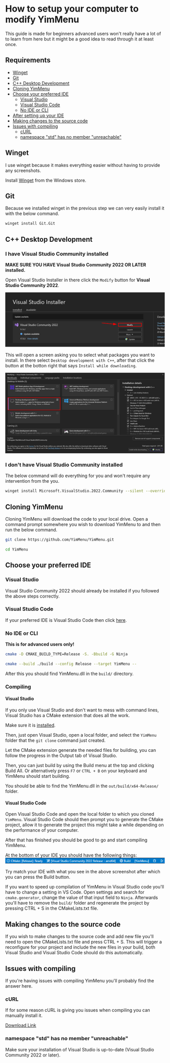# How to setup your computer to modify YimMenu

This guide is made for beginners advanced users won't really have a lot of to learn from here but it might be a good idea to read through it at least once.

## Requirements

 - [Winget](#winget)
 - [Git](#git)
 - [C++ Desktop Development](#c-desktop-development)
 - [Cloning YimMenu](#cloning-yimmenu)
 - [Choose your preferred IDE](#choose-your-preferred-ide)
    - [Visual Studio](#visual-studio)
    - [Visual Studio Code](#visual-studio-code)
    - [No IDE or CLI]()
 - [After setting up your IDE](#after-setting-up-your-ide)
 - [Making changes to the source code](#making-changes-to-the-source-code)
 - [Issues with compiling](#issues-with-compiling)
    - [cURL](#curl)
    - [namespace "std" has no member "unreachable"](#namespace-std-has-no-member-unreachable)

## Winget

I use winget because it makes everything easier without having to provide any screenshots.

Install [Winget](https://www.microsoft.com/store/productId/9NBLGGH4NNS1) from the Windows store.

## Git

Because we installed winget in the previous step we can very easily install it with the below command.
```bash
winget install Git.Git
```

## C++ Desktop Development

### I have Visual Studio Community installed

**MAKE SURE YOU HAVE Visual Studio Community 2022 OR LATER installed.**

Open Visual Studio Installer in there click the `Modify` button for **Visual Studio Community 2022**.

![Visual Studio Installer Begin Screen screenshot](img/vs-installer-begin-screen.png)

This will open a screen asking you to select what packages you want to install.
In there select `Desktop development with C++`, after that click the button at the botton right that says `Install while downloading`.

![Visual Studio Installer Desktop development with C++](img/vs-installer-desktop-development-with-c%2B%2B.png)

### I don't have Visual Studio Community installed

The below command will do everything for you and won't require any intervention from the you.

```bash
winget install Microsoft.VisualStudio.2022.Community --silent --override "--wait --quiet --add ProductLang En-us --add Microsoft.VisualStudio.Workload.NativeDesktop --includeRecommended"
```

## Cloning YimMenu

Cloning YimMenu will download the code to your local drive.
Open a command prompt somewhere you wish to download YimMenu to and then run the below command.

```bash
git clone https://github.com/YimMenu/YimMenu.git
```

```bash
cd YimMenu
```

## Choose your preferred IDE

### Visual Studio

Visual Studio Community 2022 should already be installed if you followed the above steps correctly.

### Visual Studio Code

If your preferred IDE is Visual Studio Code then click [here](VSC.md).

### No IDE or CLI

**This is for advanced users only!**

```bash
cmake -D CMAKE_BUILD_TYPE=Release -S. -Bbuild -G Ninja
```

```bash
cmake --build ./build --config Release --target YimMenu --
```

After this you should find YimMenu.dll in the `build/` directory.

### Compiling

#### Visual Studio

If you only use Visual Studio and don't want to mess with command lines, Visual Studio has a CMake extension that does all the work.

Make sure it is [installed](https://learn.microsoft.com/en-us/cpp/build/cmake-projects-in-visual-studio?view=msvc-170#installation).

Then, just open Visual Studio, open a local folder, and select the `YimMenu` folder that the `git clone` command just created.

Let the CMake extension generate the needed files for building, you can follow the progress in the Output tab of Visual Studio.

Then, you can just build by using the Build menu at the top and clicking Build All.
Or alternatively press `F7` or `CTRL + B` on your keyboard and YimMenu should start building.

You should be able to find the YimMenu.dll in the `out/build/x64-Release/` folder.

#### Visual Studio Code

Open Visual Studio Code and open the local folder to which you cloned `YimMenu`.
Visual Studio Code should then prompt you to generate the CMake project, allow it to generate the project this might take a while depending on the performance of your computer.

After that has finished you should be good to go and start compiling YimMenu.

At the bottom of your IDE you should have the following things:
![VS Code Build Options](img/vsc-build.png)

Try match your IDE with what you see in the above screenshot after which you can press the Build button.

If you want to speed up compilation of YimMenu in Visual Studio code you'll have to change a setting in VS Code.
Open settings and search for `cmake.generator`, change the value of that input field to `Ninja`.
Afterwards you'll have to remove the `build/` folder and regenerate the project by pressing CTRL + S in the CMakeLists.txt file.

## Making changes to the source code

If you wish to make changes to the source code and add new file you'll need to open the CMakeLists.txt file and press CTRL + S.
This will trigger a reconfigure for your project and include the new files in your build, both Visual Studio and Visual Studio Code should do this automatically.

## Issues with compiling

If you're having issues with compiling YimMenu you'll probably find the answer here.

### cURL

If for some reason cURL is giving you issues when compiling you can manually install it.

[Download Link](https://curl.se/download.html)

### namespace "std" has no member "unreachable"

Make sure your installation of Visual Studio is up-to-date (Visual Studio Community 2022 or later).